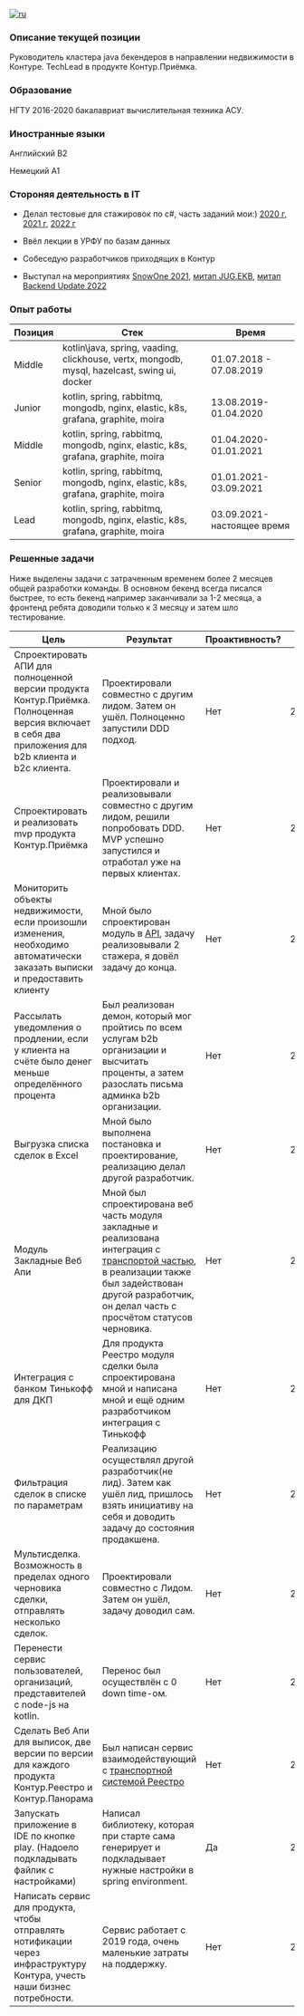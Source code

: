 [![ru](https://img.shields.io/badge/lang-en-red.svg)](https://github.com/kostya05983/CV/blob/main/readme-ru.md)

### Описание текущей позиции
Руководитель кластера java бекендеров в направлении недвижимости в Контуре. TechLead в продукте Контур.Приёмка.

### Образование
НГТУ 2016-2020 бакалавриат вычислительная техника АСУ.

### Иностранные языки
Английский B2

Немецкий A1

### Стороняя деятельность в IT
* Делал тестовые для стажировок по c#, часть заданий мои:) [2020 г](https://ulearn.me/Course/backend-internship-2020/Refaktoring_4d4966b2-144f-4244-830c-0c81173e87cb), [2021 г](https://ulearn.me/Course/backend-internship-2021/Umnyy_kholodil_nik_5a4a5b9b-2b56-444a-9275-520bd4eb1c4b), [2022 г](https://ulearn.me/Course/backend-internship-2022/Avtokomplit_7c31b316-d9d5-4dfa-8cc4-5ebe806821d6)

* Ввёл лекции в УРФУ по базам данных

* Собеседую разработчиков приходящих в Контур

* Выступал на мероприятиях [SnowOne 2021](https://www.youtube.com/watch?list=PLecWId-JT7S5cqUiY7ixWcZgjdRV4upnw&time_continue=1&v=lHX9iRb9184&feature=emb_logo&ab_channel=JUGNsk), [митап JUG.EKB](https://www.youtube.com/watch?v=yePWmqo4qFU&ab_channel=JUG.EKB), [митап Backend Update 2022](https://eventskbkontur.timepad.ru/event/2169073/)

### Опыт работы

|Позиция| Стек | Время|
|------|------|------|
|Middle| kotlin\java, spring, vaading, clickhouse, vertx, mongodb, mysql, hazelcast, swing ui, docker | 01.07.2018 - 07.08.2019|
| Junior | kotlin, spring, rabbitmq, mongodb, nginx, elastic, k8s, grafana, graphite, moira | 13.08.2019-01.04.2020 |
| Middle | kotlin, spring, rabbitmq, mongodb, nginx, elastic, k8s, grafana, graphite, moira | 01.04.2020-01.01.2021 |
| Senior | kotlin, spring, rabbitmq, mongodb, nginx, elastic, k8s, grafana, graphite, moira | 01.01.2021-03.09.2021 |
| Lead | kotlin, spring, rabbitmq, mongodb, nginx, elastic, k8s, grafana, graphite, moira | 03.09.2021-настоящее время |

### Решенные задачи
Ниже выделены задачи с затраченным временем более 2 месяцев общей разработки команды. В основном бекенд всегда писался быстрее, то есть бекенд например заканчивали за 1-2 месяца, а фронтенд ребята доводили только к 3 месяцу и затем шло тестирование.

|Цель |Результат| Проактивность? | Год | Время |
| -------| ---------| -------| ----| ----|
| Спроектировать АПИ для полноценной версии продукта Контур.Приёмка. Полноценная версия включает в себя два приложения для b2b клиента и b2c клиента. | Проектировали совместно с другим лидом. Затем он ушёл. Полноценно запустили DDD подход. | Нет | 2022г | 4 месяца+наст_время |
| Спроектировать и реализовать mvp продукта Контур.Приёмка | Проектировали и реализовывали совместно с другим лидом, решили попробовать DDD. MVP успешно запустился и отработал уже на первых клиентах. | Нет |2022г| 2 месяца |
| Мониторить объекты недвижимости, если произошли изменения, необходимо автоматически заказать выписки и предоставить клиенту | Мной было спроектирован модуль в [API](https://reestro-docs.kontur.ru/realty-api/monitoring/process.html), задачу реализовывали 2 стажера, я довёл задачу до конца. | Нет | 2022г | 3 месяца |
| Рассылать уведомления о продлении, если у клиента на счёте было денег меньше определённого процента | Был реализован демон, который мог пройтись по всем услугам b2b организации и высчитать проценты, а затем разослать письма админка b2b организации. | Нет| 2022г | 2 месяца |
| Выгрузка списка сделок в Excel | Мной было выполнена постановка и проектирование, реализацию делал другой разработчик.  | Нет | 2021г | 1 месяц|
| Модуль Закладные Веб Апи | Мной был спроектирована веб часть модуля закладные и реализована интеграция с [транспортой частью](https://reestro-docs.kontur.ru/realty-api/mortgage/mortgage.html), в реализации также был задействован другой разработчик, он делал часть с просчётом статусов черновика. | Нет | 2021г | 5 месяцев |
| Интеграция с банком Тинькофф для ДКП | Для продукта Реестро модуля сделки была спроектирована мной и написана мной и ещё одним разработчиком интеграция с Тинькофф | Нет | 2021г | 6 месяцев |
| Фильтрация сделок в списке по параметрам | Реализацию осуществлял другой разработчик(не лид). Затем как ушёл лид, пришлось взять инициативу на себя и доводить задачу до состояния продакшена. | Нет | 2020г | 3 месяца |
| Мультисделка. Возможность в пределах одного черновика сделки, отправлять несколько сделок. | Проектировали совместно с Лидом. Затем он ушёл, задачу доводил сам. | Нет | 2020г | 3 месяца |
| Перенести сервис пользователей, организаций, представителей с node-js на kotlin. | Перенос был осуществлён с 0 down time-ом. | Нет | 2020г | 6 месяцев|
| Сделать Веб Апи для выписок, две версии по версии для каждого продукта Контур.Реестро и Контур.Панорама | Был написан сервис взаимодействующий с [транспортной системой Реестро](https://reestro-docs.kontur.ru/realty-api/methods/create-docflow.html)| Нет | 2020г | 3 месяца |
|Запускать приложение в IDE по кнопке play. (Надоело подкладывать файлик с настройками) | Написал библиотеку, которая при старте сама генерирует и подкладывает нужные настройки в spring environment. | Да | 2019г | 1 месяц | 
|Написать сервис для продукта, чтобы отправлять нотификации через инфраструктуру Контура, учесть наши бизнес потребности. | Сервис работает с 2019 года, очень маленькие затраты на поддержку. | Нет | 2019г | 2 месяца |
